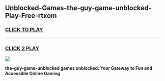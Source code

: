 
## Unblocked-Games-the-guy-game-unblocked-Play-Free-rtxom
<h3>
<a href="https://premium76.site?title=the-guy-game-unblocked&ref=09A">CLICK TO PLAY</a></h3>
<hr>

<h3>
<a href="https://premium76.site?title=the-guy-game-unblocked&ref=09A">CLICK 2 PLAY</a>
  
</h3>

<a href="https://premium76.site?title=the-guy-game-unblocked&ref=09A"><img src="https://clearcache.store/games.png"></a>


**the-guy-game-unblocked games unblocked: Your Gateway to Fun and Accessible Online Gaming**
